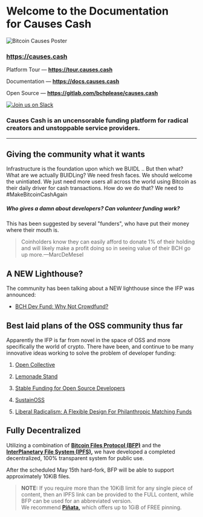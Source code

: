 # Welcome to the Documentation<br>for Causes Cash

![Bitcoin Causes Poster](https://causes.cash/poster.jpg?1582376269)

### https://causes.cash

Platform Tour — __https://tour.causes.cash__

Documentation — __https://docs.causes.cash__

Open Source — __https://gitlab.com/bchplease/causes.cash__

[![Join us on Slack](https://i.imgur.com/dzi0IWb.jpg)](https://join.slack.com/t/bchplease/shared_invite/zt-e7jj03j5-vJbe47kNrPBjTgTXwLNRkA)

### Causes Cash is an uncensorable funding platform for radical creators and unstoppable service providers.

---

## Giving the community what it wants

Infrastructure is the foundation upon which we BUIDL .. But then what? What are we actually BUIDLing? We need fresh faces. We should welcome the unintiated. We just need more users all across the world using Bitcoin as their daily driver for cash transactions. How do we do that? We need to #MakeBitcoinCashAgain

##### Who gives a damn about developers? Can volunteer funding work?

This has been suggested by several "funders", who have put their money where their mouth is.

> Coinholders know they can easily afford to donate 1% of their holding and will likely make a profit doing so in seeing value of their BCH go up more.—MarcDeMesel

## A NEW Lighthouse?

The community has been talking about a NEW lighthouse since the IFP was announced:

- [BCH Dev Fund: Why Not Crowdfund?](https://www.reddit.com/r/btc/comments/eubjqb/bch_dev_fund_why_not_crowdfund/)

## Best laid plans of the OSS community thus far

Apparently the IFP is far from novel in the space of OSS and more specifically the world of crypto. There have been, and continue to be many innovative ideas working to solve the problem of developer funding:

1. [Open Collective](https://opencollective.com/)

2. [Lemonade Stand](https://github.com/nayafia/lemonade-stand)

3. [Stable Funding for Open Source Developers](https://github.com/ethereum/EIPs/issues/1789)

4. [SustainOSS](https://sustainoss.org/)

5. [Liberal Radicalism: A Flexible Design For Philanthropic Matching Funds](https://papers.ssrn.com/sol3/papers.cfm?abstract_id=3243656)

## Fully Decentralized

Utilizing a combination of __[Bitcoin Files Protocol (BFP)](https://bitcoinfiles.com/)__ and the __[InterPlanetary File System (IPFS)](https://ipfs.io),__ we have developed a completed decentralized, 100% transparent system for public use.

After the scheduled May 15th hard-fork, BFP will be able to support approximately 10KiB files.

> __NOTE:__ If you require more than the 10KiB limit for any single piece of content, then an IPFS link can be provided to the FULL content, while BFP can be used for an abbreviated version.  
We recommend __[Piñata,](https://pinata.cloud/pricing)__ which offers up to 1GiB of FREE pinning.
